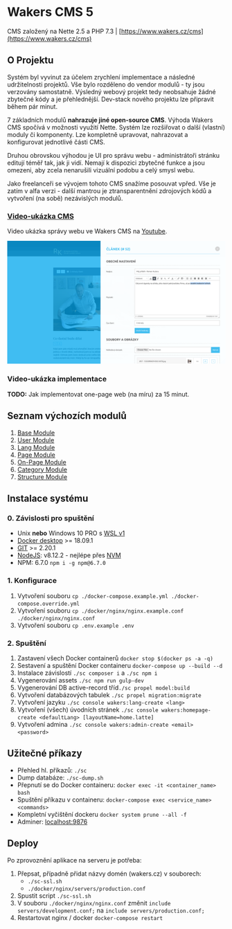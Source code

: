 # Wakers CMS 5

CMS založený na Nette 2.5 a PHP 7.3 | [https://www.wakers.cz/cms](https://www.wakers.cz/cms)

## O Projektu
Systém byl vyvinut za účelem zrychlení implementace a následné udržitelnosti projektů. Vše bylo
rozděleno do vendor modulů - ty jsou verzovány samostatně. Výsledný webový projekt tedy neobsahuje žádné
zbytečné kódy a je přehlednější. Dev-stack nového projektu lze připravit během pár minut.

7 základních modulů  **nahrazuje jiné open-source CMS**. Výhoda Wakers CMS spočívá v možnosti využití 
Nette. Systém lze rozšiřovat o další (vlastní) moduly či komponenty. Lze kompletně upravovat, nahrazovat
a konfigurovat jednotlivé části CMS. 

Druhou obrovskou výhodou je UI pro správu webu - administrátoři stránku editují téměř tak, jak ji vidí. 
Nemají k dispozici zbytečné funkce a jsou omezeni, aby zcela nenarušili vizuální podobu a celý smysl webu.

Jako freelanceři se vývojem tohoto CMS snažíme posouvat vpřed. 
Vše je zatím v alfa verzi - další mantrou je ztransparentnění zdrojových kódů a vytvoření (na sobě) nezávislých modulů.

### [Video-ukázka CMS](https://youtu.be/hyPnYBGSZy0)

Video ukázka správy webu ve Wakers CMS na [Youtube](https://youtu.be/hyPnYBGSZy0). 

[![Video - Proč Wakers CMS](readme-youtube.png)](https://youtu.be/hyPnYBGSZy0)

### Video-ukázka implementace

**TODO:** Jak implementovat one-page web (na míru) za 15 minut.

## Seznam výchozích modulů
1. [Base Module](http://www.github.com/wakerscz/cms-base-module)
1. [User Module](http://www.github.com/wakerscz/cms-user-module)
1. [Lang Module](http://www.github.com/wakerscz/cms-lang-module)
1. [Page Module](http://www.github.com/wakerscz/cms-page-module)
1. [On-Page Module](http://www.github.com/wakerscz/cms-onpage-module)
1. [Category Module](http://www.github.com/wakerscz/cms-category-module)
1. [Structure Module](http://www.github.com/wakerscz/cms-structure-module)

## Instalace systému

### 0. Závislosti pro spuštění
- Unix **nebo** Windows 10 PRO s [WSL v1](https://nickjanetakis.com/blog/setting-up-docker-for-windows-and-wsl-to-work-flawlessly) 
- [Docker desktop](https://www.docker.com/products/docker-desktop) >= 18.09.1
- [GIT](https://git-scm.com/downloads) >= 2.20.1
- [NodeJS](https://nodejs.org/en/download/): v8.12.2 - nejlépe přes [NVM](https://github.com/nvm-sh/nvm)
- NPM: 6.7.0 `npm i -g npm@6.7.0`

### 1. Konfigurace
1. Vytvoření souboru `cp ./docker-compose.example.yml ./docker-compose.override.yml`
1. Vytvoření souboru `cp ./docker/nginx/nginx.example.conf ./docker/nginx/nginx.conf`
1. Vytvoření souboru `cp .env.example .env`

### 2. Spuštění
1. Zastavení všech Docker containerů `docker stop $(docker ps -a -q)`
1. Sestavení a spuštění Docker containeru `docker-compose up --build --d`
1. Instalace závislostí `./sc composer i` a `./sc npm i`
1. Vygenerování assets `./sc npm run gulp-dev`
1. Vygenerování DB active-record tříd`./sc propel model:build`
1. Vytvoření databázových tabulek `./sc propel migration:migrate`
1. Vytvoření jazyku `./sc console wakers:lang-create <lang>`
1. Vytvoření (všech) úvodních stránek `./sc console wakers:homepage-create <defaultLang> [layoutName=home.latte]`
1. Vytvoření admina `./sc console wakers:admin-create <email> <password>`

## Užitečné příkazy
- Přehled hl. příkazů: `./sc`
- Dump databáze: `./sc-dump.sh`
- Přepnutí se do Docker containeru: `docker exec -it <container_name> bash`
- Spuštění příkazu v containeru: `docker-compose exec <service_name> <commands>`
- Kompletní vyčištění dockeru `docker system prune --all -f`
- Adminer: [localhost:9876](http://localhost:9876)

## Deploy
Po zprovoznění aplikace na serveru je potřeba:

1. Přepsat, případně přidat názvy domén (wakers.cz) v souborech:
    - `./sc-ssl.sh`
    - `./docker/nginx/servers/production.conf`
2. Spustit script `./sc-ssl.sh`
3. V souboru `./docker/nginx/nginx.conf` změnit `include servers/development.conf;`  na `include servers/production.conf;`
4. Restartovat nginx / docker `docker-compose restart`
